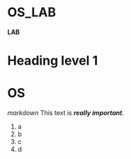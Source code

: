 # OS_LAB
**LAB**
# Heading level 1
<h1>OS </h1>
<em>markdown</em>
This text is <em><strong>really important</strong></em>.
<ol>
  <li>a</li>
  <li>b</li>
  <li>c</li>
  <li>d</li>
</ol>


